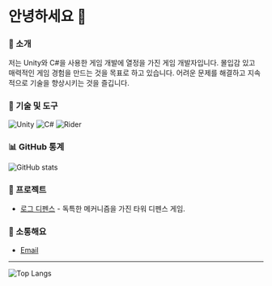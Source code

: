 # 안녕하세요 👋

### 🚀 소개
저는 Unity와 C#을 사용한 게임 개발에 열정을 가진 게임 개발자입니다. 몰입감 있고 매력적인 게임 경험을 만드는 것을 목표로 하고 있습니다. 어려운 문제를 해결하고 지속적으로 기술을 향상시키는 것을 즐깁니다.

### 🔧 기술 및 도구
![Unity](https://img.shields.io/badge/Unity-100000?style=for-the-badge&logo=unity&logoColor=white)
![C#](https://img.shields.io/badge/C%23-239120?style=for-the-badge&logo=c-sharp&logoColor=white)
![Rider](https://img.shields.io/badge/Rider-000000?style=for-the-badge&logo=Rider&logoColor=white)

### 📊 GitHub 통계
![GitHub stats](https://github-readme-stats.vercel.app/api?username=Mings1027&show_icons=true&theme=radical)

### 🌱 프로젝트
- [로그 디펜스](https://apps.apple.com/kr/app/%EB%A1%9C%EA%B7%B8-%EB%94%94%ED%8E%9C%EC%8A%A4/id6477987429) - 독특한 메커니즘을 가진 타워 디펜스 게임.

### 💬 소통해요
- [Email](mailto:mings1027@gmail.com)

---

![Top Langs](https://github-readme-stats.vercel.app/api/top-langs/?username=Mings1027&layout=compact&theme=radical)

<!--
'username'을 실제 GitHub 사용자 이름으로, 'your.email@example.com'을 실제 이메일 주소로, 'yourprofile'을 실제 LinkedIn 프로필 URL로 변경하세요.
-->
